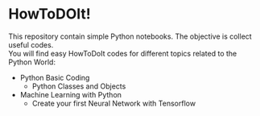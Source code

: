 # HowToDOIt!
This repository contain simple Python notebooks. The objective is collect useful codes. <br>
You will find easy HowToDoIt codes for different topics related to the Python World:
- Python Basic Coding
  - Python Classes and Objects
- Machine Learning with Python
  - Create your first Neural Network with Tensorflow
  
